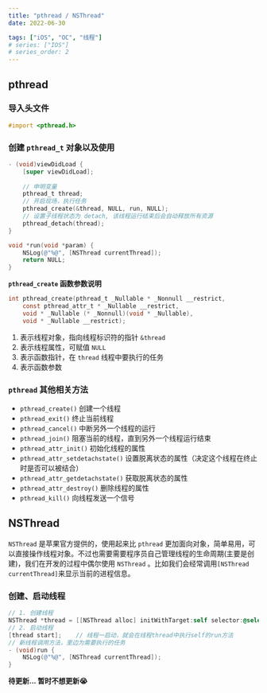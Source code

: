 ```yaml
---
title: "pthread / NSThread"
date: 2022-06-30

tags: ["iOS", "OC", "线程"]
# series: ["IOS"]
# series_order: 2
---
```



## pthread

### 导入头文件

```objectivec
#import <pthread.h>
```

### 创建 `pthread_t` 对象以及使用

```objectivec
- (void)viewDidLoad {
    [super viewDidLoad];
    
    // 申明变量
    pthread_t thread;
    // 开启现场，执行任务
    pthread_create(&thread, NULL, run, NULL);
    // 设置子线程状态为 detach, 该线程运行结束后会自动释放所有资源
    pthread_detach(thread);
}

void *run(void *param) {
    NSLog(@"%@", [NSThread currentThread]);
    return NULL;
}
```

**`pthread_create` 函数参数说明**

```h
int pthread_create(pthread_t _Nullable * _Nonnull __restrict, 
    const pthread_attr_t * _Nullable __restrict,
    void * _Nullable (* _Nonnull)(void * _Nullable),
    void * _Nullable __restrict);
```

1. 表示线程对象，指向线程标识符的指针 `&thread`
2. 表示线程属性，可赋值 `NULL`
3. 表示函数指针，在 `thread` 线程中要执行的任务
4. 表示函数参数

### `pthread` 其他相关方法

- `pthread_create()` 创建一个线程
- `pthread_exit()` 终止当前线程
- `pthread_cancel()` 中断另外一个线程的运行
- `pthread_join()` 阻塞当前的线程，直到另外一个线程运行结束
- `pthread_attr_init()` 初始化线程的属性
- `pthread_attr_setdetachstate()` 设置脱离状态的属性（决定这个线程在终止时是否可以被结合）
- `pthread_attr_getdetachstate()` 获取脱离状态的属性
- `pthread_attr_destroy()` 删除线程的属性
- `pthread_kill()` 向线程发送一个信号

## NSThread

`NSThread` 是苹果官方提供的，使用起来比 `pthread` 更加面向对象，简单易用，可以直接操作线程对象。不过也需要需要程序员自己管理线程的生命周期(主要是创建)，我们在开发的过程中偶尔使用 `NSThread` 。比如我们会经常调用`[NSThread currentThread]`来显示当前的进程信息。

### 创建、启动线程

```objectivec
// 1. 创建线程
NSThread *thread = [[NSThread alloc] initWithTarget:self selector:@selector(run) object:nil];
// 2. 启动线程
[thread start];    // 线程一启动，就会在线程thread中执行self的run方法
// 新线程调用方法，里边为需要执行的任务
- (void)run {
    NSLog(@"%@", [NSThread currentThread]);
}
```

**待更新... 暂时不想更新😭**
